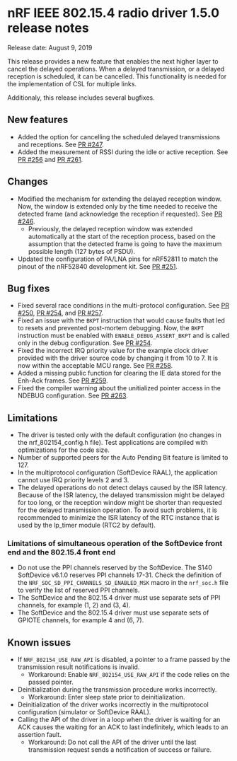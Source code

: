 # nRF IEEE 802.15.4 radio driver 1.5.0 release notes

Release date: August 9, 2019

This release provides a new feature that enables the next higher layer to cancel the delayed operations. When a delayed transmission, or a delayed reception is scheduled, it can be cancelled. This functionality is needed for the implementation of CSL for multiple links.

Additionaly, this release includes several bugfixes.

## New features
* Added the option for cancelling the scheduled delayed transmissions and receptions. See [PR #247](https://github.com/NordicSemiconductor/nRF-IEEE-802.15.4-radio-driver/pull/247).
* Added the measurement of RSSI during the idle or active reception. See [PR #256](https://github.com/NordicSemiconductor/nRF-IEEE-802.15.4-radio-driver/pull/256) and [PR #261](https://github.com/NordicSemiconductor/nRF-IEEE-802.15.4-radio-driver/pull/261).

## Changes
* Modified the mechanism for extending the delayed reception window. Now, the window is extended only by the time needed to receive the detected frame (and acknowledge the reception if requested). See [PR #246](https://github.com/NordicSemiconductor/nRF-IEEE-802.15.4-radio-driver/pull/246).
  * Previously, the delayed reception window was extended automatically at the start of the reception process, based on the assumption that the detected frame is going to have the maximum possible length (127 bytes of PSDU).
* Updated the configuration of PA/LNA pins for nRF52811 to match the pinout of the nRF52840 development kit. See [PR #251](https://github.com/NordicSemiconductor/nRF-IEEE-802.15.4-radio-driver/pull/251).

## Bug fixes
* Fixed several race conditions in the multi-protocol configuration. See [PR #250](https://github.com/NordicSemiconductor/nRF-IEEE-802.15.4-radio-driver/pull/250), [PR #254](https://github.com/NordicSemiconductor/nRF-IEEE-802.15.4-radio-driver/pull/254), and [PR #257](https://github.com/NordicSemiconductor/nRF-IEEE-802.15.4-radio-driver/pull/257).
* Fixed an issue with the `BKPT` instruction that would cause faults that led to resets and prevented post-mortem debugging. Now, the `BKPT` instruction must be enabled with `ENABLE_DEBUG_ASSERT_BKPT` and is called only in the debug configuration. See [PR #254](https://github.com/NordicSemiconductor/nRF-IEEE-802.15.4-radio-driver/pull/254).
* Fixed the incorrect IRQ priority value for the example clock driver provided with the driver source code by changing it from 10 to 7. It is now within the acceptable MCU range. See [PR #258](https://github.com/NordicSemiconductor/nRF-IEEE-802.15.4-radio-driver/pull/258).
* Added a missing public function for clearing the IE data stored for the Enh-Ack frames. See [PR #259](https://github.com/NordicSemiconductor/nRF-IEEE-802.15.4-radio-driver/pull/259).
* Fixed the compiler warning about the unitialized pointer access in the NDEBUG configuration. See [PR #263](https://github.com/NordicSemiconductor/nRF-IEEE-802.15.4-radio-driver/pull/263).

## Limitations
* The driver is tested only with the default configuration (no changes in the nrf_802154_config.h file). Test applications are compiled with optimizations for the code size.
* Number of supported peers for the Auto Pending Bit feature is limited to 127.
* In the multiprotocol configuration (SoftDevice RAAL), the application cannot use IRQ priority levels 2 and 3.
* The delayed operations do not detect delays caused by the ISR latency. Because of the ISR latency, the delayed transmission might be delayed for too long, or the reception window might be shorter than requested for the delayed transmission operation. To avoid such problems, it is recommended to minimize the ISR latency of the RTC instance that is used by the lp_timer module (RTC2 by default).

### Limitations of simultaneous operation of the SoftDevice front end and the 802.15.4 front end
* Do not use the PPI channels reserved by the SoftDevice. The S140 SoftDevice v6.1.0 reserves PPI channels 17-31. Check the definition of the `NRF_SOC_SD_PPI_CHANNELS_SD_ENABLED_MSK` macro in the `nrf_soc.h` file to verify the list of reserved PPI channels.
* The SoftDevice and the 802.15.4 driver must use separate sets of PPI channels, for example (1, 2) and (3, 4).
* The SoftDevice and the 802.15.4 driver must use separate sets of GPIOTE channels, for example 4 and (6, 7).

## Known issues
* If `NRF_802154_USE_RAW_API` is disabled, a pointer to a frame passed by the transmission result notifications is invalid.
  * Workaround: Enable `NRF_802154_USE_RAW_API` if the code relies on the passed pointer.
* Deinitialization during the transmission procedure works incorrectly.
  * Workaround: Enter sleep state prior to deinitialization.
* Deinitialization of the driver works incorrectly in the multiprotocol configuration (simulator or SoftDevice RAAL).
* Calling the API of the driver in a loop when the driver is waiting for an ACK causes the waiting for an ACK to last indefinitely, which leads to an assertion fault.
  * Workaround: Do not call the API of the driver until the last transmission request sends a notification of success or failure.
